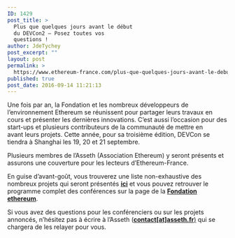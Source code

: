 ```yaml
---
ID: 1429
post_title: >
  Plus que quelques jours avant le début
  du DEVCon2 – Posez toutes vos
  questions !
author: JdeTychey
post_excerpt: ""
layout: post
permalink: >
  https://www.ethereum-france.com/plus-que-quelques-jours-avant-le-debut-du-devcon2-posez-toutes-vos-questions/
published: true
post_date: 2016-09-14 11:21:13
---
```

Une fois par an, la Fondation et les nombreux développeurs de l’environnement Ethereum se réunissent pour partager leurs travaux en cours et présenter les dernières innovations. C’est aussi l’occasion pour des start-ups et plusieurs contributeurs de la communauté de mettre en avant leurs projets. Cette année, pour sa troisième édition, DEVCon se tiendra à Shanghai les 19, 20 et 21 septembre.

Plusieurs membres de l’Asseth (Association Ethereum) y seront présents et assurons une couverture pour les lecteurs d’Ethereum-France.

En guise d’avant-goût, vous trouverez une liste non-exhaustive des nombreux projets qui seront présentés <strong><a href="https://www.reddit.com/r/ethtrader/comments/51lbii/update_1_latest_news_regarding_devcon_2_and_the/">ici</a></strong> et vous pouvez retrouver le programme complet des conférences sur la page de la <strong><a href="https://ethereumfoundation.org/devcon/?page_id=14">Fondation ethereum</a></strong>.

Si vous avez des questions pour les conférenciers ou sur les projets annoncés, n’hésitez pas à écrire à l’Asseth (<a href="mailto:contact@asseth.fr"><strong>contact[at]asseth.fr</strong>)</a> qui se chargera de les relayer pour vous.